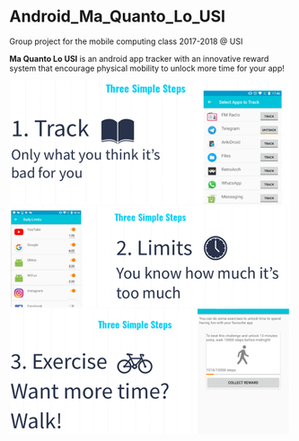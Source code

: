 # Android_Ma_Quanto_Lo_USI

Group project for the mobile computing class 2017-2018 @ USI 

__Ma Quanto Lo USI__ is an android app tracker with an innovative reward system that encourage physical mobility to unlock more time for your app!


![Track](Screenshot1.png)
![Limits](Screenshot2.png)
![Exercise](Screenshot3.png)
